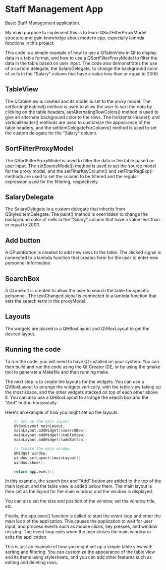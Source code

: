 # Staff Management App
Basic Staff Management application. 

My main purpose to implement this is to learn QSortFilterProxyModel structure
and gain knowledge about modern cpp, especially lambda functions in this project.

This code is a simple example of how to use a QTableView in Qt to display data in a table format, and how to use a QSortFilterProxyModel to filter the data in the table based on user input. The code also demonstrates the use of a custom delegate, the SalaryDelegate, to change the background color of cells in the "Salary" column that have a value less than or equal to 2000.

## TableView

The QTableView is created and its model is set to the proxy model. The setSortingEnabled() method is used to allow the user to sort the data by clicking on the table headers, setAlternatingRowColors() method is used to give an alternate background color to the rows. The horizontalHeader() and verticalHeader() methods are used to customize the appearance of the table headers, and the setItemDelegateForColumn() method is used to set the custom delegate for the "Salary" column.

## SortFilterProxyModel

The QSortFilterProxyModel is used to filter the data in the table based on user input. The setSourceModel() method is used to set the source model for the proxy model, and the setFilterKeyColumn() and setFilterRegExp() methods are used to set the column to be filtered and the regular expression used for the filtering, respectively.

## SalaryDelegate

The SalaryDelegate is a custom delegate that inherits from QStyledItemDelegate. The paint() method is overridden to change the background color of cells in the "Salary" column that have a value less than or equal to 2000.

## Add button

A QPushButton is created to add new rows to the table. The clicked signal is connected to a lambda function that creates form for the user to enter new personnel information.

## SearchBox

A QLineEdit is created to allow the user to search the table for specific personnel. The textChanged signal is connected to a lambda function that sets the search term in the proxyModel.

## Layouts

The widgets are placed in a QHBoxLayout and QVBoxLayout to get the desired layout.

## Running the code

To run the code, you will need to have Qt installed on your system. You can then build and run the code using the Qt Creator IDE, or by using the qmake tool to generate a Makefile and then running make.

The next step is to create the layouts for the widgets. You can use a QVBoxLayout to arrange the widgets vertically, with the table view taking up the most space, and the other widgets stacked on top of each other above it. You can also use a QHBoxLayout to arrange the search box and the "Add" button horizontally.

Here's an example of how you might set up the layouts:

```C++
    // Set up the main layout
    QVBoxLayout mainLayout;
    mainLayout.addWidget(&searchBox);
    mainLayout.addWidget(&tableView);
    mainLayout.addWidget(&addButton);

    // Create the main window
    QWidget window;
    window.setLayout(&mainLayout);
    window.show();

    return app.exec();
```

In this example, the search box and "Add" button are added to the top of the main layout, and the table view is added below them. The main layout is then set as the layout for the main window, and the window is displayed.

You can also set the size and position of the window, set the window title, etc.

Finally, the app.exec() function is called to start the event loop and enter the main loop of the application. This causes the application to wait for user input, and process events such as mouse clicks, key presses, and window resizing. The event loop exits when the user closes the main window or exits the application.

This is just an example of how you might set up a simple table view with sorting and filtering. You can customize the appearance of the table view and its items using stylesheets, and you can add other features such as editing and deleting rows.

